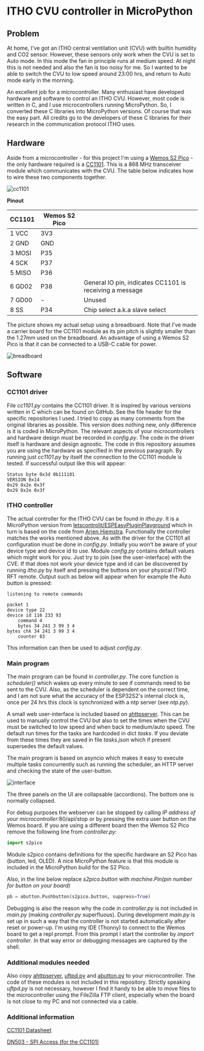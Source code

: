 # ITHO CVU controller in MicroPython

## Problem

At home, I've got an ITHO central ventilation unit (CVU) with builtin humidity and CO2 sensor. However, these sensors only work when the CVU is set to Auto mode. In this mode the fan in principle runs at medium speed. At night this is not needed and also the fan is too noisy for me. So I wanted to be able to switch the CVU to low speed around 23:00 hrs, and return to Auto mode early in the morning.

An excellent job for a microcontroller. Many enthusiast have developed hardware and software to control an ITHO CVU. However, most code is written in C, and I use microcontrollers running MicroPython. So, I converted these C libraries into MicroPython versions. Of course that was the easy part. All credits go to the developers of these C libraries for their research in the communication protocol ITHO uses.

## Hardware

Aside from a microcontroller - for this project I'm using a [Wemos S2 Pico](https://www.wemos.cc/en/latest/s2/s2_pico.html) - the only hardware required is a [CC1101](https://www.bitsandparts.nl/RF-Transceiver-868MHz-CC1101-met-antenne-p1105676). This is a 868 MHz transceiver module which communicates with the CVU. The table below indicates how to wire these two components together.

![cc1101](cc1101.png)

**Pinout**

| CC1101 | Wemos S2 Pico |     |
| ------ | ------------- | --- |
| 1 VCC  | 3V3 |
| 2 GND  | GND |
| 3 MOSI | P35 |
| 4 SCK	 | P37 |
| 5 MISO | P36 |
| 6 GD02 | P38 | General IO pin, indicates CC1101 is receiving a message
| 7 GD00 | -   | Unused
| 8 SS	 | P34 | Chip select a.k.a slave select

The picture shows my actual setup using a breadboard. Note that I've made a carrier board for the CC1101 module as its pin pitch is slightly smaller than the 1.27mm used on the breadboard. An advantage of using a Wemos S2 Pico is that it can be connected to a USB-C cable for power.

![breadboard](breadboard.png)

## Software

### CC1101 driver

File *cc1101.py* contains the CC1101 driver. It is inspired by various versions written in C which can be found on GitHub. See the file header for the specific repositories I used. I tried to copy as many comments from the original libraries as possible. This version does nothing new, only difference is it is coded in MicroPython. The relevant aspects of your microcontrollers and hardware design must be recorded in *config.py*. The code in the driver itself is hardware and design agnostic. The code in this repository assumes you are using the hardware as specified in the previous paragraph. By running just *cc1101.py* by itself the connection to the CC1101 module is tested. If successful output like this will appear:

    Status byte 0x3d 0b111101
    VERSION 0x14
    0x29 0x2e 0x3f
    0x29 0x2e 0x3f

### ITHO controller

The actual controller for the ITHO CVU can be found in *itho.py*. It is a MicroPython version from [letscontrolit/ESPEasyPluginPlayground](https://github.com/letscontrolit/ESPEasyPluginPlayground/tree/master/libraries%20_PLUGIN145%20ITHO%20FAN/Itho) which in turn is based on the code from [Arjen Hiemstra](https://github.com/arjenhiemstra). Functionally the controller matches the works mentioned above.
As with the driver for the CC1101 all configuration must be done in *config.py*. Initially you won't be aware of your device type and device id to use. Module *config.py* contains default values which might work for you. Just try to join (see the user-interface) with the CVE. If that does not work your device type and id can be discovered by running *itho.py* by itself and pressing the buttons on your physical ITHO RFT remote. Output such as below will appear when for example the Auto button is pressed:

    listening to remote commands

    packet 1
    device type 22
    device id 116 233 93
        command 4
        bytes 34 241 3 99 3 4
    bytes chk 34 241 3 99 3 4
        counter 83

This information can then be used to adjust *config.py*.

### Main program

The main program can be found in *controller.py*. The core function is *scheduler()* which wakes up every minute to see if commands need to be sent to the CVU. Also, as the scheduler is dependent on the correct time, and I am not sure what the accuracy of the ESP32S2's internal clock is, once per 24 hrs this clock is synchronized with a ntp server (see *ntp.py*).

A small web user-interface is included based on [ahttpserver](https://github.com/erikdelange/MicroPython-HTTP-Server). This can be used to manually control the CVU but also to set the times when the CVU must be switched to low speed and when back to medium/auto speed. The default run times for the tasks are hardcoded in dict *tasks*. If you deviate from these times they are saved in file *tasks.json* which if present supersedes the default values.

The main program is based on asyncio which makes it easy to execute multiple tasks concurrently such as running the scheduler, an HTTP server and checking the state of the user-button.

![interface](interface.png)

The three panels on the UI are collapsable (accordions). The bottom one is normally collapsed.

For debug purposes the webserver can be stopped by calling *IP address of your microcontroller*:80/api/stop or by pressing the extra user button on the Wemos board. If you are using a different board then the Wemos S2 Pico remove the following line from *controller.py*:

```python
import s2pico
```
Module s2pico contains definitions for the specific hardware an S2 Pico has (button, led, OLED). A nice MicroPython feature is that this module is included in the MicroPython build for the S2 Pico.

Also, in the line below replace *s2pico.button* with *machine.Pin(pin number for button on your board)*

```python
pb = abutton.Pushbutton(s2pico.button, suppress=True)
```

Debugging is also the reason why the code in *controller.py* is not included in *main.py* (making *controller.py* superfluous). During development *main.py* is set up in such a way that the controller is not started automatically after reset or power-up. I'm using my IDE (Thonny) to connect to the Wemos board to get a repl prompt. From this prompt I start the controller by *import controller*. In that way error or debugging messages are captured by the shell.

### Additional modules needed

Also copy [ahttpserver](https://github.com/erikdelange/MicroPython-HTTP-Server), [uftpd.py](https://github.com/robert-hh/FTP-Server-for-ESP8266-ESP32-and-PYBD/blob/master/uftpd.py) and [abutton.py](https://github.com/kevinkk525/pysmartnode/blob/master/pysmartnode/utils/abutton.py) to your microcontroller. The code of these modules is not included in this repository. Strictly speaking *uftpd.py* is not necessary, however I find it handy to be able to move files to the microcontroller using the FileZilla FTP client, especially when the board is not close to my PC and not connected via a cable.

### Additional information

[CC1101 Datasheet](https://www.ti.com/lit/ds/symlink/cc1101.pdf)

[DN503 - SPI Access (for the CC1101)](https://www.ti.com/lit/an/swra112b/swra112b.pdf)